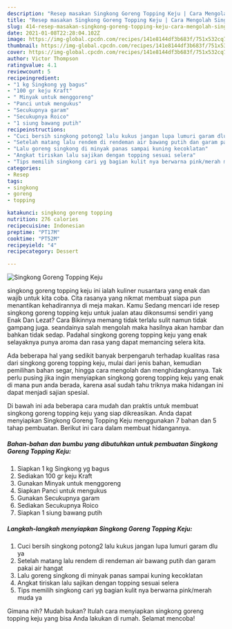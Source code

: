 ```yaml
---
description: "Resep masakan Singkong Goreng Topping Keju | Cara Mengolah Singkong Goreng Topping Keju Yang Lezat"
title: "Resep masakan Singkong Goreng Topping Keju | Cara Mengolah Singkong Goreng Topping Keju Yang Lezat"
slug: 414-resep-masakan-singkong-goreng-topping-keju-cara-mengolah-singkong-goreng-topping-keju-yang-lezat
date: 2021-01-08T22:28:04.102Z
image: https://img-global.cpcdn.com/recipes/141e8144df3b683f/751x532cq70/singkong-goreng-topping-keju-foto-resep-utama.jpg
thumbnail: https://img-global.cpcdn.com/recipes/141e8144df3b683f/751x532cq70/singkong-goreng-topping-keju-foto-resep-utama.jpg
cover: https://img-global.cpcdn.com/recipes/141e8144df3b683f/751x532cq70/singkong-goreng-topping-keju-foto-resep-utama.jpg
author: Victor Thompson
ratingvalue: 4.1
reviewcount: 5
recipeingredient:
- "1 kg Singkong yg bagus"
- "100 gr keju Kraft"
- " Minyak untuk menggoreng"
- "Panci untuk mengukus"
- "Secukupnya garam"
- "Secukupnya Roico"
- "1 siung bawang putih"
recipeinstructions:
- "Cuci bersih singkong potong2 lalu kukus jangan lupa lumuri garam dlu ya"
- "Setelah matang lalu rendem di rendeman air bawang putih dan garam pakai air hangat"
- "Lalu goreng singkong di minyak panas sampai kuning kecoklatan"
- "Angkat tiriskan lalu sajikan dengan topping sesuai selera"
- "Tips memilih singkong cari yg bagian kulit nya berwarna pink/merah muda ya"
categories:
- Resep
tags:
- singkong
- goreng
- topping

katakunci: singkong goreng topping 
nutrition: 276 calories
recipecuisine: Indonesian
preptime: "PT17M"
cooktime: "PT52M"
recipeyield: "4"
recipecategory: Dessert

---
```



![Singkong Goreng Topping Keju](https://img-global.cpcdn.com/recipes/141e8144df3b683f/751x532cq70/singkong-goreng-topping-keju-foto-resep-utama.jpg)


singkong goreng topping keju ini ialah kuliner nusantara yang enak dan wajib untuk kita coba. Cita rasanya yang nikmat membuat siapa pun menantikan kehadirannya di meja makan.
Kamu Sedang mencari ide resep singkong goreng topping keju untuk jualan atau dikonsumsi sendiri yang Enak Dan Lezat? Cara Bikinnya memang tidak terlalu sulit namun tidak gampang juga. seandainya salah mengolah maka hasilnya akan hambar dan bahkan tidak sedap. Padahal singkong goreng topping keju yang enak selayaknya punya aroma dan rasa yang dapat memancing selera kita.

Ada beberapa hal yang sedikit banyak berpengaruh terhadap kualitas rasa dari singkong goreng topping keju, mulai dari jenis bahan, kemudian pemilihan bahan segar, hingga cara mengolah dan menghidangkannya. Tak perlu pusing jika ingin menyiapkan singkong goreng topping keju yang enak di mana pun anda berada, karena asal sudah tahu triknya maka hidangan ini dapat menjadi sajian spesial.




Di bawah ini ada beberapa cara mudah dan praktis untuk membuat singkong goreng topping keju yang siap dikreasikan. Anda dapat menyiapkan Singkong Goreng Topping Keju menggunakan 7 bahan dan 5 tahap pembuatan. Berikut ini cara dalam membuat hidangannya.

<!--inarticleads1-->

##### Bahan-bahan dan bumbu yang dibutuhkan untuk pembuatan Singkong Goreng Topping Keju:

1. Siapkan 1 kg Singkong yg bagus
1. Sediakan 100 gr keju Kraft
1. Gunakan  Minyak untuk menggoreng
1. Siapkan Panci untuk mengukus
1. Gunakan Secukupnya garam
1. Sediakan Secukupnya Roico
1. Siapkan 1 siung bawang putih




<!--inarticleads2-->

##### Langkah-langkah menyiapkan Singkong Goreng Topping Keju:

1. Cuci bersih singkong potong2 lalu kukus jangan lupa lumuri garam dlu ya
1. Setelah matang lalu rendem di rendeman air bawang putih dan garam pakai air hangat
1. Lalu goreng singkong di minyak panas sampai kuning kecoklatan
1. Angkat tiriskan lalu sajikan dengan topping sesuai selera
1. Tips memilih singkong cari yg bagian kulit nya berwarna pink/merah muda ya




Gimana nih? Mudah bukan? Itulah cara menyiapkan singkong goreng topping keju yang bisa Anda lakukan di rumah. Selamat mencoba!
